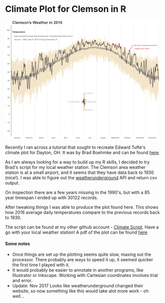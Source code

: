 # Climate Plot for Clemson in R
<div style="text-align: center;"><img src="/assests/Clemson-2016.jpg" alt="Drawing" style="width: 1000px;"/></div>


Recently I ran across a tutorial that sought to recreate Edward Tufte's climate plot for Dayton, OH. It was by Brad Boehmke and can be found [here](https://rpubs.com/bradleyboehmke/weather_graphic).

As I am always looking for a way to build up my R skills, I decided to try Brad's script for my local weather station. The Clemson area weather station is at a small airport, and it seems that they have data back to 1930 (nice!). I was able to figure out the [weatherunderground](weatherunderground.com) API and return csv output.

On inspection there are a few years missing in the 1990's, but with a 85 year timespan I ended up with 30122 records.

After tweaking things I was able to produce the plot found here. This shows how 2016 average daily temperatures compare to the previous records back to 1930.



The script can be found at my other github account - [Climate Script](https://github.com/ogletrees/ClimateStudy). Have a go with your local weather station! A pdf of the plot can be found [here](https://github.com/scottogletree/scottogletree.github.io/raw/master/assests/Clemson-2016.pdf)

#### Some notes
- Once things are set up the plotting seems quite slow, maxing out the processor. There probably are ways to speed it up, it seemed quicker the first time I played with it.
- It would probably be easier to annotate in another programs, like Illustrator or Inkscape. Working with Cartesian coordinates involves trial and error.
- Update: Nov 2017 Looks like weatherunderground changed their website, so now something like this would take alot more work - oh well...
